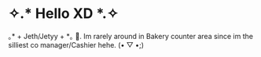 # ⁠✧.*⁠ Hello XD *⁠.⁠✧
⁠｡⁠* ⁠+ Jeth/Jetyy + *⁠｡                                                    🥀. Im rarely around in Bakery counter area since im the silliest co manager/Cashier hehe. (⁠•⁠ ⁠▽⁠ ⁠•⁠;⁠)
